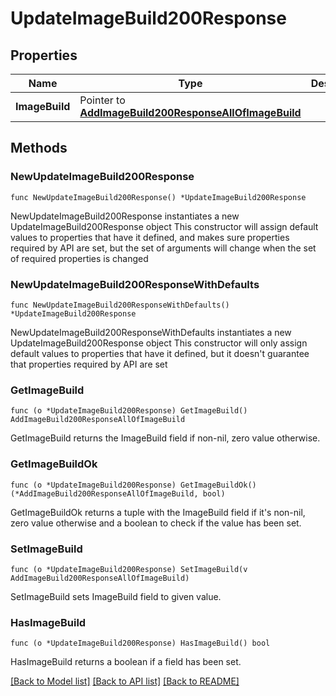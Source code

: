 # UpdateImageBuild200Response

## Properties

Name | Type | Description | Notes
------------ | ------------- | ------------- | -------------
**ImageBuild** | Pointer to [**AddImageBuild200ResponseAllOfImageBuild**](AddImageBuild200ResponseAllOfImageBuild.md) |  | [optional] 

## Methods

### NewUpdateImageBuild200Response

`func NewUpdateImageBuild200Response() *UpdateImageBuild200Response`

NewUpdateImageBuild200Response instantiates a new UpdateImageBuild200Response object
This constructor will assign default values to properties that have it defined,
and makes sure properties required by API are set, but the set of arguments
will change when the set of required properties is changed

### NewUpdateImageBuild200ResponseWithDefaults

`func NewUpdateImageBuild200ResponseWithDefaults() *UpdateImageBuild200Response`

NewUpdateImageBuild200ResponseWithDefaults instantiates a new UpdateImageBuild200Response object
This constructor will only assign default values to properties that have it defined,
but it doesn't guarantee that properties required by API are set

### GetImageBuild

`func (o *UpdateImageBuild200Response) GetImageBuild() AddImageBuild200ResponseAllOfImageBuild`

GetImageBuild returns the ImageBuild field if non-nil, zero value otherwise.

### GetImageBuildOk

`func (o *UpdateImageBuild200Response) GetImageBuildOk() (*AddImageBuild200ResponseAllOfImageBuild, bool)`

GetImageBuildOk returns a tuple with the ImageBuild field if it's non-nil, zero value otherwise
and a boolean to check if the value has been set.

### SetImageBuild

`func (o *UpdateImageBuild200Response) SetImageBuild(v AddImageBuild200ResponseAllOfImageBuild)`

SetImageBuild sets ImageBuild field to given value.

### HasImageBuild

`func (o *UpdateImageBuild200Response) HasImageBuild() bool`

HasImageBuild returns a boolean if a field has been set.


[[Back to Model list]](../README.md#documentation-for-models) [[Back to API list]](../README.md#documentation-for-api-endpoints) [[Back to README]](../README.md)


